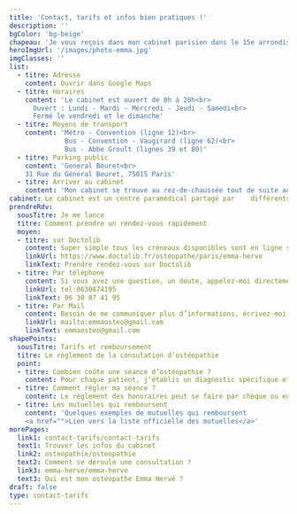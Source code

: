 ```yaml
---
title: 'Contact, tarifs et infos bien pratiques !'
description: ''
bgColor: 'bg-beige'
chapeau: 'Je vous reçois dans mon cabinet parisien dans le 15e arrondissement de Paris du lundi au samedi (sauf vendredi), de 8h à 20h.'
heroImgUrl: '/images/photo-emma.jpg'
imgClasses: ''
list:
  - titre: Adresse
    content: Ouvrir dans Google Maps
  - titre: Horaires
    content: 'Le cabinet est ouvert de 8h à 20h<br>
      Ouvert : Lundi - Mardi - Mercredi - Jeudi - Samedi<br>
      Fermé le vendredi et le dimanche'
  - titre: Moyens de transport
    content: 'Métro - Convention (ligne 12)<br>
              Bus - Convention - Vaugirard (ligne 62)<br>
              Bus - Abbe Groult (lignes 39 et 80)'
  - titre: Parking public
    content: 'General Beuret<br>
    31 Rue du Général Beuret, 75015 Paris'
  - titre: Arriver au cabinet
    content: 'Mon cabinet se trouve au rez-de-chaussée tout de suite aorès la porte d’entrée. Aucun code n’est requis.'
cabinet: Le cabinet est un centre paramédical partagé par    différents professionnels de santé dans le but d’offrir une offre de soins pluridisciplinaire aux patients. 
prendreRdv:
  sousTitre: Je me lance
  titre: Comment prendre un rendez-vous rapidement
  moyen: 
  - titre: sur Doctolib
    content: Super simple tous les créneaux disponibles sont en ligne sur la plateforme Doctolib !
    linkUrl: https://www.doctolib.fr/osteopathe/paris/emma-herve
    linkText: Prendre rendez-vous sur Doctolib 
  - titre: Par téléphone
    content: Si vous avez une question, un doute, appelez-moi directement !
    linkUrl: tel:0630874195
    linkText: 06 30 87 41 95
  - titre: Par Mail
    content: Besoin de me communiquer plus d’informations, écrivez-moi !
    linkUrl: mailto:emmaosteo@gmail.com
    linkText: emmaosteo@gmail.com
shapePoints:
  sousTitre: Tarifs et remboursement
  titre: Le règlement de la consulation d’ostéopathie
  point:
  - titre: Combien coûte une séance d’ostéopathie ?
    content: Pour chaque patient, j’établis un diagnostic spécifique et propose un traitement adapté au cas par cas. À cela, s'ajoutent des conseils personnalisés sur l'hygiène de vie (posture, alimentation, exercices physiques etc…).
  - titre: Comment régler ma séance ?
    content: Le règlement des honoraires peut se faire par chèque ou en espèces. Le paiement est à effectuer le jour-même de la consultation.
  - titre: Les mutuelles qui remboursent
    content: 'Quelques exemples de mutuelles qui remboursent
    <a href="">Lien vers la liste officielle des mutuelles</a>'
morePages:
  link1: contact-tarifs/contact-tarifs
  text1: Trouver les infos du cabinet
  link2: osteopathie/osteopathie
  text2: Comment se déroule une consultation ?
  link3: emma-herve/emma-herve
  text3: Qui est mon ostéopathe Emma Hervé ?
draft: false
type: contact-tarifs
---
```

